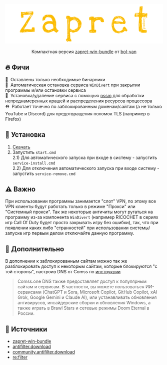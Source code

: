 <div align="center">
	<img src="assets/thumbnail.svg" alt="thumbnail"/>
	<p>Компактная версия <a href="https://github.com/bol-van/zapret-win-bundle">zapret-win-bundle</a> от <a href="https://github.com/bol-van">bol-van</a></p>
</div>

## 🔥 Фичи
🍃&nbsp; Оставлены только необходимые бинарники<br>
🧹&nbsp; Автоматическая остановка сервиса `WinDivert` при закрытии программы и/или остановки сервиса<br>
💾&nbsp; Установка/удаление сервиса с помощью [nssm](https://nssm.cc/) для обработки непреднамеренных крашей и распределения ресурсов процессора<br>
⛑️&nbsp; Работает точечно по заблокированным доменам/сайтам (а не только YouTube и Discord) для предотвращения поломок TLS (например в Firefox)

## 🧩 Установка
1) [Скачать](https://github.com/Noktomezo/ZapretCompact/archive/refs/heads/main.zip)<br>
2) Запустить `start.cmd`<br>
2.1) Для автоматического запуска при входе в систему - запустить `service-install.cmd`<br>
2.2) Для отключения автоматического запуска при входе систему - запустить `service-remove.cmd`

## ⚠️ Важно
При использовании программы занимается "слот" VPN, по этому все VPN клиенты будут работать только в режиме "Прокси" или "Системный прокси". Так же некоторые античиты могут ругаться на программу из-за компонента `WinDivert` (например RICOCHET в сериях игр Call Of Duty будет просто закрывать игру без ошибки), так, что при появлении каких либо "странностей" при использовании системы/запуске игр первым делом отключайте данную программу.

## 🧐 Дополнительно
В дополнении к заблокированным сайтам можно так же разблокировать доступ к некоторым сайтам, которые блокируются "с той стороны", настроив DNS от Comss по [инструкции](https://www.comss.ru/page.php?id=7315)

> Comss.one DNS также предоставляет доступ к популярным сайтам и сервисам. В частности, вы можете пользоваться ИИ-сервисами (ChatGPT и Sora, Microsoft Copilot, GitHub Copilot, xAI Grok, Google Gemini и Claude AI), или устанавливать обновления антивирусов, инсайдерские сборки и обновления Windows, а также играть в Brawl Stars и сетевые режимы Doom Eternal в России.
## 👾 Источники
- [zapret-win-bundle](https://github.com/bol-van/zapret-win-bundle)
- [antifilter.download](https://antifilter.download/)
- [community.antifilter.download](https://community.antifilter.download/)
- [re:filter](https://github.com/1andrevich/Re-filter-lists)
